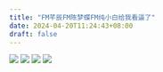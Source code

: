 ```yaml
---
title: "FM芊辰FM陈梦蝶FM纯小白给我看逼了"
date: 2024-04-20T11:24:43+08:00
draft: false
---
```

![](/img/7777.png)
![](/img/mmexport1713588467845.jpg)
![](/img/mmexport1713588472938.jpg)
![](/img/mmexport1713588478569.jpg)
